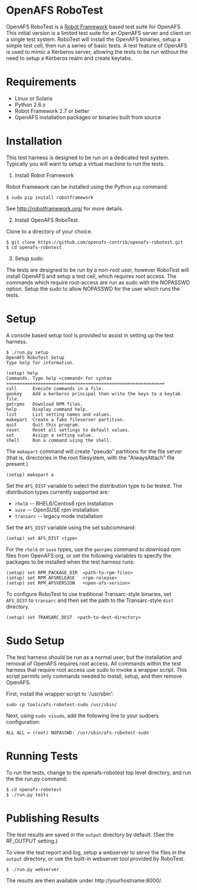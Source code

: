 OpenAFS RoboTest
================

OpenAFS RoboTest is a [Robot Framework][1] based test suite for OpenAFS. This
initial version is a limited test suite for an OpenAFS server and client on a
single test system.  RoboTest will install the OpenAFS binaries, setup a simple
test cell, then run a series of basic tests.  A test feature of OpenAFS is used
to mimic a Kerberos server, allowing the tests to be run without the need to
setup a Kerberos realm and create keytabs.

[1]: http://robotframework.org/

Requirements
============

* Linux or Solaris
* Python 2.6.x
* Robot Framework 2.7 or better
* OpenAFS installation packages or binaries built from source


Installation
============

This test harness is designed to be run on a dedicated test system.
Typically you will want to setup a virtual machine to run the
tests.

1. Install Robot Framework

Robot Framework can be installed using the Python `pip` command:

    $ sudo pip install robotframework

See http://robotframework.org/ for more details.

2. Install OpenAFS RoboTest.

Clone to a directory of your choice.

    $ git clone https://github.com/openafs-contrib/openafs-robotest.git
    $ cd openafs-robotest

3. Setup sudo.

The tests are designed to be run by a non-root user, however RoboTest
will install OpenAFS and setup a test cell, which requires root access.
The commands which require root-access are run as sudo with the NOPASSWD
option. Setup the sudo to allow NOPASSWD for the user which runs the
tests.


Setup
=====

A console based setup tool is provided to assist in setting up the
test harness.

    $ ./run.py setup
    OpenAFS RoboTest Setup
    Type help for information.
    
    (setup) help
    Commands. Type help <command> for syntax
    ============================================================
    call      Execute commands in a file.
    genkey    Add a kerberos principal then write the keys to a keytab file.
    getrpms   Download RPM files.
    help      Display command help.
    list      List setting names and values.
    makepart  Create a fake fileserver partition.
    quit      Quit this program.
    reset     Reset all settings to default values.
    set       Assign a setting value.
    shell     Run a command using the shell.

The `makepart` command will create "pseudo" partitions for the file server
(that is, directories in the root filesystem, with the "AlwaysAttach" file
present.)

    (setup) makepart a

Set the `AFS_DIST` variable to select the distribution type to be tested.  The
distribution types currently supported are:

* `rhel6`    -- RHEL6/Centos6 rpm installation
* `suse`     -- OpenSUSE rpm installation
* `transarc` -- legacy mode installation

Set the `AFS_DIST` variable using the set subcommand:

    (setup) set AFS_DIST <type>

For the `rhel6` or `suse` types, use the `genrpms` command to download rpm
files from OpenAFS.org, or set the following variables to specify the packages
to be installed when the test harness runs:

    (setup) set RPM_PACKAGE_DIR  <path-to-rpm-files>
    (setup) set RPM_AFSRELEASE   <rpm-release>
    (setup) set RPM_AFSVERSION   <open-afs-version>

To configure RoboTest to use traditional Transarc-style binaries, set
`AFS_DIST` to `transarc` and then set the path to the Transarc-style `dist`
directory.

    (setup) set TRANSARC_DEST  <path-to-dest-directory>


Sudo Setup
==========

The test harness should be run as a normal user, but the installation and
removal of OpenAFS requires root access. All commands within the test harness
that require root access use sudo to invoke a wrapper script. This script
permits only commands needed to install, setup, and then remove OpenAFS.

First, install the wrapper script to '/usr/sbin':

    sudo cp tools/afs-robotest-sudo /usr/sbin/

Next, using `sudo visudo`, add the following line to your sudoers configuration:

    ALL ALL = (root) NOPASSWD: /usr/sbin/afs-robotest-sudo


Running Tests
=============

To run the tests, change to the openafs-robotest top level directory, and run the
the run.py command:

    $ cd openafs-robotest
    $ ./run.py tests


Publishing Results
==================

The test results are saved in the `output` directory by default. (See the
RF_OUTPUT setting.)

To view the test report and log, setup a webserver to serve the files in the
`output` directory, or use the built-in webserver tool provided by RoboTest.

    $ ./run.py webserver

The results are then available under http://yourhostname:8000/.

